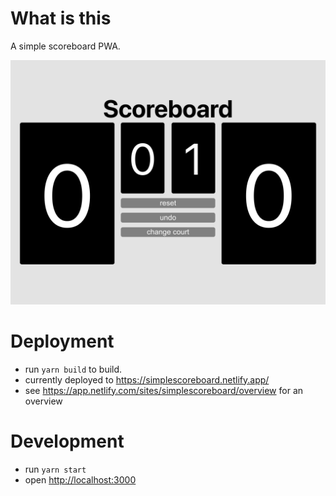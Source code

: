 # What is this

A simple scoreboard PWA.

<img src="screenshot.png" />

# Deployment

- run `yarn build` to build.
- currently deployed to https://simplescoreboard.netlify.app/
- see https://app.netlify.com/sites/simplescoreboard/overview for an overview

# Development

- run `yarn start`
- open [http://localhost:3000](http://localhost:3000)
